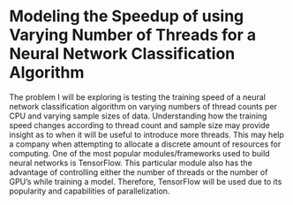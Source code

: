 # Modeling the Speedup of using Varying Number of Threads for a Neural Network Classification Algorithm
The problem I will be exploring is testing the training speed of a neural network classification algorithm on varying numbers of thread counts per CPU and varying sample sizes of data. Understanding how the training speed changes according to thread count and sample size may provide insight as to when it will be useful to introduce more threads. This may help a company when attempting to allocate a discrete amount of resources for computing.
One of the most popular modules/frameworks used to build neural networks is TensorFlow. This particular module also has the advantage of controlling either the number of threads or the number of GPU’s while training a model. Therefore, TensorFlow will be used due to its popularity and capabilities of parallelization.  
